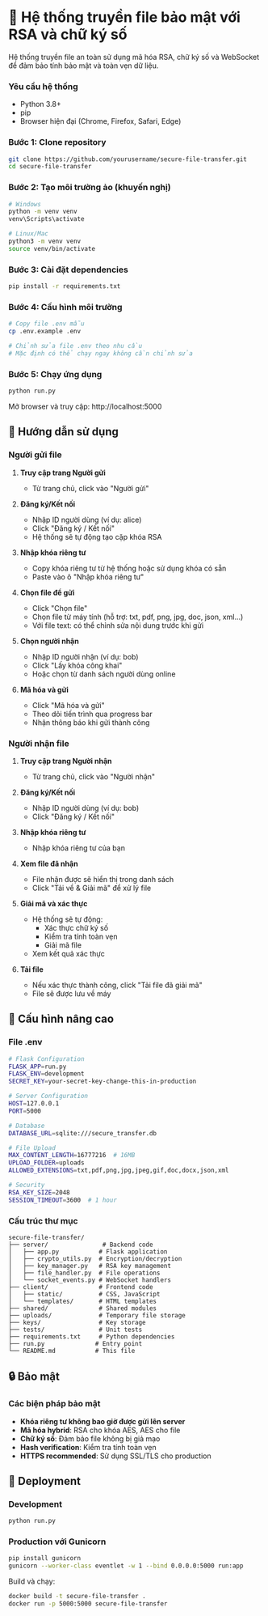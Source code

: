 # 🔐 Hệ thống truyền file bảo mật với RSA và chữ ký số

Hệ thống truyền file an toàn sử dụng mã hóa RSA, chữ ký số và WebSocket để đảm bảo tính bảo mật và toàn vẹn dữ liệu.

### Yêu cầu hệ thống
- Python 3.8+
- pip
- Browser hiện đại (Chrome, Firefox, Safari, Edge)

### Bước 1: Clone repository
```bash
git clone https://github.com/yourusername/secure-file-transfer.git
cd secure-file-transfer
```

### Bước 2: Tạo môi trường ảo (khuyến nghị)
```bash
# Windows
python -m venv venv
venv\Scripts\activate

# Linux/Mac
python3 -m venv venv
source venv/bin/activate
```

### Bước 3: Cài đặt dependencies
```bash
pip install -r requirements.txt
```

### Bước 4: Cấu hình môi trường
```bash
# Copy file .env mẫu
cp .env.example .env

# Chỉnh sửa file .env theo nhu cầu
# Mặc định có thể chạy ngay không cần chỉnh sửa
```

### Bước 5: Chạy ứng dụng
```bash
python run.py
```

Mở browser và truy cập: http://localhost:5000

## 📖 Hướng dẫn sử dụng

### Người gửi file

1. **Truy cập trang Người gửi**
   - Từ trang chủ, click vào "Người gửi"

2. **Đăng ký/Kết nối**
   - Nhập ID người dùng (ví dụ: alice)
   - Click "Đăng ký / Kết nối"
   - Hệ thống sẽ tự động tạo cặp khóa RSA

3. **Nhập khóa riêng tư**
   - Copy khóa riêng tư từ hệ thống hoặc sử dụng khóa có sẵn
   - Paste vào ô "Nhập khóa riêng tư"

4. **Chọn file để gửi**
   - Click "Chọn file"
   - Chọn file từ máy tính (hỗ trợ: txt, pdf, png, jpg, doc, json, xml...)
   - Với file text: có thể chỉnh sửa nội dung trước khi gửi

5. **Chọn người nhận**
   - Nhập ID người nhận (ví dụ: bob)
   - Click "Lấy khóa công khai"
   - Hoặc chọn từ danh sách người dùng online

6. **Mã hóa và gửi**
   - Click "Mã hóa và gửi"
   - Theo dõi tiến trình qua progress bar
   - Nhận thông báo khi gửi thành công

### Người nhận file

1. **Truy cập trang Người nhận**
   - Từ trang chủ, click vào "Người nhận"

2. **Đăng ký/Kết nối**
   - Nhập ID người dùng (ví dụ: bob)
   - Click "Đăng ký / Kết nối"

3. **Nhập khóa riêng tư**
   - Nhập khóa riêng tư của bạn

4. **Xem file đã nhận**
   - File nhận được sẽ hiển thị trong danh sách
   - Click "Tải về & Giải mã" để xử lý file

5. **Giải mã và xác thực**
   - Hệ thống sẽ tự động:
     - Xác thực chữ ký số
     - Kiểm tra tính toàn vẹn
     - Giải mã file
   - Xem kết quả xác thực

6. **Tải file**
   - Nếu xác thực thành công, click "Tải file đã giải mã"
   - File sẽ được lưu về máy

## 🔧 Cấu hình nâng cao

### File .env
```bash
# Flask Configuration
FLASK_APP=run.py
FLASK_ENV=development
SECRET_KEY=your-secret-key-change-this-in-production

# Server Configuration
HOST=127.0.0.1
PORT=5000

# Database
DATABASE_URL=sqlite:///secure_transfer.db

# File Upload
MAX_CONTENT_LENGTH=16777216  # 16MB
UPLOAD_FOLDER=uploads
ALLOWED_EXTENSIONS=txt,pdf,png,jpg,jpeg,gif,doc,docx,json,xml

# Security
RSA_KEY_SIZE=2048
SESSION_TIMEOUT=3600  # 1 hour
```

### Cấu trúc thư mục
```
secure-file-transfer/
├── server/               # Backend code
│   ├── app.py           # Flask application
│   ├── crypto_utils.py  # Encryption/decryption
│   ├── key_manager.py   # RSA key management
│   ├── file_handler.py  # File operations
│   └── socket_events.py # WebSocket handlers
├── client/              # Frontend code
│   ├── static/          # CSS, JavaScript
│   └── templates/       # HTML templates
├── shared/              # Shared modules
├── uploads/             # Temporary file storage
├── keys/                # Key storage
├── tests/               # Unit tests
├── requirements.txt     # Python dependencies
├── run.py              # Entry point
└── README.md           # This file
```

## 🔒 Bảo mật

### Các biện pháp bảo mật
- **Khóa riêng tư không bao giờ được gửi lên server**
- **Mã hóa hybrid**: RSA cho khóa AES, AES cho file
- **Chữ ký số**: Đảm bảo file không bị giả mạo
- **Hash verification**: Kiểm tra tính toàn vẹn
- **HTTPS recommended**: Sử dụng SSL/TLS cho production

## 🚀 Deployment

### Development
```bash
python run.py
```

### Production với Gunicorn
```bash
pip install gunicorn
gunicorn --worker-class eventlet -w 1 --bind 0.0.0.0:5000 run:app
```

Build và chạy:
```bash
docker build -t secure-file-transfer .
docker run -p 5000:5000 secure-file-transfer
```


